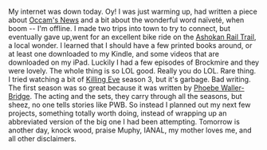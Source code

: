 My internet was down today. Oy! I was just warming up, had written a piece about <a href="http://scripting.com/2020/09/22/123759.html?title=weNeedOccamsNews">Occam's News</a> and a bit about the wonderful word naïveté, when boom -- I'm offline. I made two trips into town to try to connect, but eventually gave up,went for an excellent bike ride on the <a href="https://ashokanrailtrail.com/">Ashokan Rail Trail</a>, a local wonder. I learned that I should have a few printed books around, or at least one downloaded to my Kindle, and some videos that are downloaded on my iPad. Luckily I had a few episodes of Brockmire and they were lovely. The whole thing is so LOL good. Really you do LOL. Rare thing. I tried watching a bit of <a href="https://en.wikipedia.org/wiki/Killing_Eve">Killing Eve</a> season 3, but it's garbage. Bad writing. The first season was so great because it was written by <a href="https://en.wikipedia.org/wiki/Phoebe_Waller-Bridge">Phoebe Waller-Bridge</a>. The acting and the sets, they carry through all the seasons, but sheez, no one tells stories like PWB. So instead I planned out my next few projects, something totally worth doing, instead of wrapping up an abbreviated version of the big one I had been attempting. Tomorrow is another day, knock wood, praise Muphy, IANAL, my mother loves me, and all other disclaimers. 
